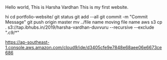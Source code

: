 Hello world, This is Harsha Vardhan
This is my first website.

hi
<git commands>
 cd portfolio-website/
git status
git add --all
git commit -m "Commit Message"
git push origin master
mv ../file name moving file name
aws s3 cp . s3://tap.ibhubs.in/2019/harsha-vardhan-duvvuru --recursive --exclude ".c9/*"

https://ap-southeast-1.console.aws.amazon.com/cloud9/ide/d3405cfe9e7848e68aee06e6673ce686